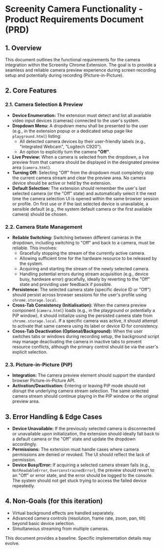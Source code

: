# Screenity Camera Functionality - Product Requirements Document (PRD)

## 1. Overview

This document outlines the functional requirements for the camera integration within the Screenity Chrome Extension. The goal is to provide a seamless and reliable camera preview experience during screen recording setup and potentially during recording (Picture-in-Picture).

## 2. Core Features

### 2.1. Camera Selection & Preview

*   **Device Enumeration:** The extension must detect and list all available video input devices (cameras) connected to the user's system.
*   **Dropdown Menu:** A dropdown menu shall be presented to the user (e.g., in the extension popup or a dedicated setup page like `playground.html`) listing:
    *   All detected camera devices by their user-friendly labels (e.g., "Integrated Webcam", "Logitech C920").
    *   An option to explicitly turn the camera **"Off"**.
*   **Live Preview:** When a camera is selected from the dropdown, a live preview from that camera should be displayed in the designated preview area (`camera.html`).
*   **Turning Off:** Selecting "Off" from the dropdown must completely stop the current camera stream and clear the preview area. No camera device should be active or held by the extension.
*   **Default Selection:** The extension should remember the user's last selected camera (or the "Off" state) and automatically select it the next time the camera selection UI is opened within the same browser session or profile. On first use or if the last selected device is unavailable, a sensible default (e.g., the system default camera or the first available camera) should be chosen.

### 2.2. Camera State Management

*   **Reliable Switching:** Switching between different cameras in the dropdown, including switching to "Off" and back to a camera, must be reliable. This involves:
    *   Gracefully stopping the stream of the currently active camera.
    *   Allowing sufficient time for the hardware resource to be released by the system.
    *   Acquiring and starting the stream of the newly selected camera.
    *   Handling potential errors during stream acquisition (e.g., device busy, hardware error) gracefully, ideally by reverting to the "Off" state and providing user feedback if possible.
*   **Persistence:** The selected camera state (specific device ID or "Off") should persist across browser sessions for the user's profile using `chrome.storage.local`.
*   **Cross-Tab Consistency (Initialisation):** When the camera preview component (`camera.html`) loads (e.g., in the playground or potentially a PiP window), it should initialize using the persisted camera state from `chrome.storage.local`. If a specific camera was active, it should attempt to activate that same camera using its label or device ID for consistency.
*   **Cross-Tab Deactivation (Optional/Background):** When the user switches tabs or windows during recording setup, the background script may manage deactivating the camera in inactive tabs to prevent resource conflicts, although the primary control should be via the user's explicit selection.

### 2.3. Picture-in-Picture (PiP)

*   **Integration:** The camera preview element should support the standard browser Picture-in-Picture API.
*   **Activation/Deactivation:** Entering or leaving PiP mode should not disrupt the underlying camera stream selection. The same selected camera stream should continue playing in the PiP window or the original preview area.

## 3. Error Handling & Edge Cases

*   **Device Unavailable:** If the previously selected camera is disconnected or unavailable upon initialization, the extension should ideally fall back to a default camera or the "Off" state and update the dropdown accordingly.
*   **Permissions:** The extension must handle cases where camera permissions are denied or revoked. The UI should reflect the lack of permission.
*   **Device Busy/Error:** If acquiring a selected camera stream fails (e.g., `NotReadableError`, `OverconstrainedError`), the preview should revert to an "Off" or error state, and the error should be logged to the console. The system should not get stuck trying to access the failed device repeatedly.

## 4. Non-Goals (for this iteration)

*   Virtual background effects are handled separately.
*   Advanced camera controls (resolution, frame rate, zoom, pan, tilt) beyond basic device selection.
*   Simultaneous streaming from multiple cameras.

This document provides a baseline. Specific implementation details may evolve. 